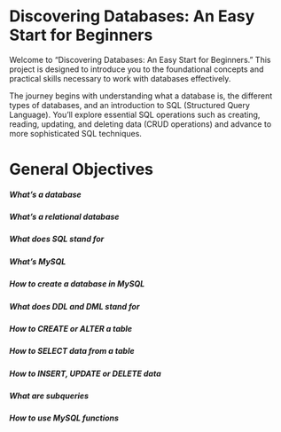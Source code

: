 # Discovering Databases: An Easy Start for Beginners
Welcome to “Discovering Databases: An Easy Start for Beginners.” This project is designed to introduce you to the foundational concepts and practical skills necessary to work with databases effectively.

The journey begins with understanding what a database is, the different types of databases, and an introduction to SQL (Structured Query Language). You’ll explore essential SQL operations such as creating, reading, updating, and deleting data (CRUD operations) and advance to more sophisticated SQL techniques.

# General Objectives
##### What’s a database
##### What’s a relational database
##### What does SQL stand for
##### What’s MySQL
##### How to create a database in MySQL
##### What does DDL and DML stand for
##### How to CREATE or ALTER a table
##### How to SELECT data from a table
##### How to INSERT, UPDATE or DELETE data
##### What are subqueries
##### How to use MySQL functions